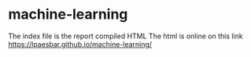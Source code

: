 # machine-learning
The index file is the report compiled HTML
The html is online on this link https://lpaesbar.github.io/machine-learning/
